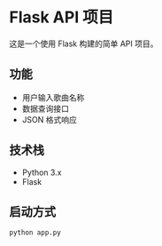 # Flask API 项目

这是一个使用 Flask 构建的简单 API 项目。

## 功能
- 用户输入歌曲名称
- 数据查询接口
- JSON 格式响应

## 技术栈
- Python 3.x
- Flask

## 启动方式
```bash
python app.py

